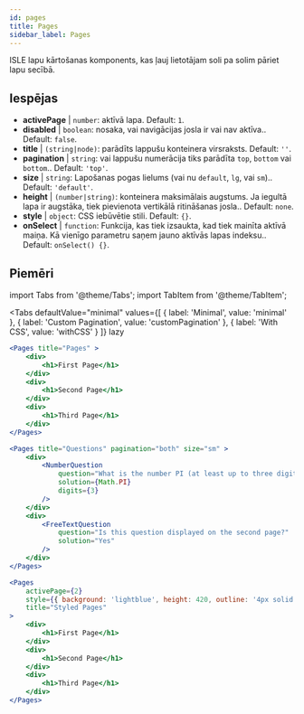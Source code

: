 ```yaml
---
id: pages 
title: Pages
sidebar_label: Pages
---
```


ISLE lapu kārtošanas komponents, kas ļauj lietotājam soli pa solim pāriet lapu secībā.

## Iespējas

* __activePage__ | `number`: aktīvā lapa. Default: `1`.
* __disabled__ | `boolean`: nosaka, vai navigācijas josla ir vai nav aktīva.. Default: `false`.
* __title__ | `(string|node)`: parādīts lappušu konteinera virsraksts. Default: `''`.
* __pagination__ | `string`: vai lappušu numerācija tiks parādīta `top`, `bottom` vai `bottom`.. Default: `'top'`.
* __size__ | `string`: Lapošanas pogas lielums (vai nu `default`, `lg`, vai `sm`).. Default: `'default'`.
* __height__ | `(number|string)`: konteinera maksimālais augstums. Ja iegultā lapa ir augstāka, tiek pievienota vertikālā ritināšanas josla.. Default: `none`.
* __style__ | `object`: CSS iebūvētie stili. Default: `{}`.
* __onSelect__ | `function`: Funkcija, kas tiek izsaukta, kad tiek mainīta aktīvā maiņa. Kā vienīgo parametru saņem jauno aktīvās lapas indeksu.. Default: `onSelect() {}`.


## Piemēri

import Tabs from '@theme/Tabs';
import TabItem from '@theme/TabItem';

<Tabs
    defaultValue="minimal"
    values={[
        { label: 'Minimal', value: 'minimal' },
        { label: 'Custom Pagination', value: 'customPagination' },
        { label: 'With CSS', value: 'withCSS' }
    ]}
    lazy
>

<TabItem value="minimal">

```jsx live
<Pages title="Pages" >
    <div>
        <h1>First Page</h1>
    </div>
    <div>
        <h1>Second Page</h1>
    </div>
    <div>
        <h1>Third Page</h1>
    </div>
</Pages>
```

</TabItem>

<TabItem value="customPagination" >

```jsx live
<Pages title="Questions" pagination="both" size="sm" >
    <div>
        <NumberQuestion
            question="What is the number PI (at least up to three digits after the decimal point)?"
            solution={Math.PI}
            digits={3}
        />
    </div>
    <div>
        <FreeTextQuestion 
            question="Is this question displayed on the second page?"
            solution="Yes" 
        />
    </div>
</Pages>
```
</TabItem>

<TabItem value="withCSS">

```jsx live
<Pages 
    activePage={2}
    style={{ background: 'lightblue', height: 420, outline: '4px solid black' }} 
    title="Styled Pages"
>
    <div>
        <h1>First Page</h1>
    </div>
    <div>
        <h1>Second Page</h1>
    </div>
    <div>
        <h1>Third Page</h1>
    </div>
</Pages>
```

</TabItem>

</Tabs>

